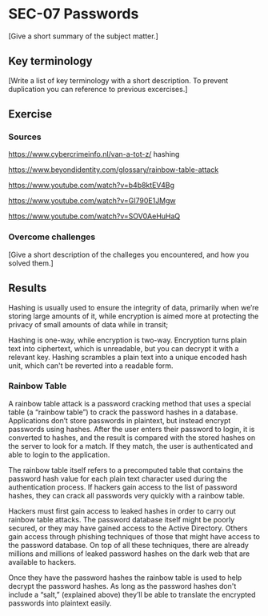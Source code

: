 # SEC-07 Passwords
[Give a short summary of the subject matter.]

## Key terminology
[Write a list of key terminology with a short description. To prevent duplication you can reference to previous excercises.]

## Exercise
### Sources
https://www.cybercrimeinfo.nl/van-a-tot-z/
hashing

https://www.beyondidentity.com/glossary/rainbow-table-attack

https://www.youtube.com/watch?v=b4b8ktEV4Bg

https://www.youtube.com/watch?v=GI790E1JMgw

https://www.youtube.com/watch?v=SOV0AeHuHaQ

### Overcome challenges
[Give a short description of the challeges you encountered, and how you solved them.]

## Results
Hashing is usually used to ensure the integrity of data, primarily when we’re storing large amounts of it, while encryption is aimed more at protecting the privacy of small amounts of data while in transit;

Hashing is one-way, while encryption is two-way. Encryption turns plain text into ciphertext, which is unreadable, but you can decrypt it with a relevant key. Hashing scrambles a plain text into a unique encoded hash unit, which can't be reverted into a readable form.

### Rainbow Table
A rainbow table attack is a password cracking method that uses a special table (a “rainbow table”) to crack the password hashes in a database. Applications don’t store passwords in plaintext, but instead encrypt passwords using hashes. After the user enters their password to login, it is converted to hashes, and the result is compared with the stored hashes on the server to look for a match. If they match, the user is authenticated and able to login to the application. 

The rainbow table itself refers to a precomputed table that contains the password hash value for each plain text character used during the authentication process. If hackers gain access to the list of password hashes, they can crack all passwords very quickly with a rainbow table.

Hackers must first gain access to leaked hashes in order to carry out rainbow table attacks. The password database itself might be poorly secured, or they may have gained access to the Active Directory. Others gain access through phishing techniques of those that might have access to the password database. On top of all these techniques, there are already millions and millions of leaked password hashes on the dark web that are available to hackers. 

Once they have the password hashes the rainbow table is used to help decrypt the password hashes. As long as the password hashes don't include a “salt,” (explained above) they’ll be able to translate the encrypted passwords into plaintext easily.